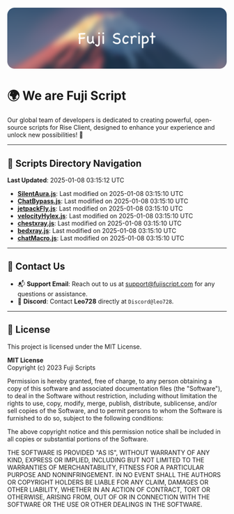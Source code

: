 ![Banner](.github/b.webp)

# 🌍 **We are Fuji Script**

Our global team of developers is dedicated to creating powerful, open-source scripts for Rise Client, designed to enhance your experience and unlock new possibilities! 🌟

---
<!-- SCRIPTS_NAVIGATION_START -->
## 📂 **Scripts Directory Navigation**

**Last Updated**: 2025-01-08 03:15:12 UTC

- **[SilentAura.js](scripts/SilentAura.js)**: Last modified on 2025-01-08 03:15:10 UTC
- **[ChatBypass.js](scripts/ChatBypass.js)**: Last modified on 2025-01-08 03:15:10 UTC
- **[jetpackFly.js](scripts/jetpackFly.js)**: Last modified on 2025-01-08 03:15:10 UTC
- **[velocityHylex.js](scripts/velocityHylex.js)**: Last modified on 2025-01-08 03:15:10 UTC
- **[chestxray.js](scripts/chestxray.js)**: Last modified on 2025-01-08 03:15:10 UTC
- **[bedxray.js](scripts/bedxray.js)**: Last modified on 2025-01-08 03:15:10 UTC
- **[chatMacro.js](scripts/chatMacro.js)**: Last modified on 2025-01-08 03:15:10 UTC

<!-- SCRIPTS_NAVIGATION_END -->

---

## 💬 **Contact Us**  
- 📬 **Support Email**: Reach out to us at [support@fujiscript.com](mailto:support@fujiscript.com) for any questions or assistance.  
- 💬 **Discord**: Contact **Leo728** directly at `Discord@leo728`.

---

## 📜 **License**

This project is licensed under the MIT License.  

**MIT License**  
Copyright (c) 2023 Fuji Scripts  

Permission is hereby granted, free of charge, to any person obtaining a copy of this software and associated documentation files (the "Software"), to deal in the Software without restriction, including without limitation the rights to use, copy, modify, merge, publish, distribute, sublicense, and/or sell copies of the Software, and to permit persons to whom the Software is furnished to do so, subject to the following conditions:  

The above copyright notice and this permission notice shall be included in all copies or substantial portions of the Software.  

THE SOFTWARE IS PROVIDED "AS IS", WITHOUT WARRANTY OF ANY KIND, EXPRESS OR IMPLIED, INCLUDING BUT NOT LIMITED TO THE WARRANTIES OF MERCHANTABILITY, FITNESS FOR A PARTICULAR PURPOSE AND NONINFRINGEMENT. IN NO EVENT SHALL THE AUTHORS OR COPYRIGHT HOLDERS BE LIABLE FOR ANY CLAIM, DAMAGES OR OTHER LIABILITY, WHETHER IN AN ACTION OF CONTRACT, TORT OR OTHERWISE, ARISING FROM, OUT OF OR IN CONNECTION WITH THE SOFTWARE OR THE USE OR OTHER DEALINGS IN THE SOFTWARE.  
